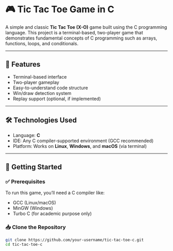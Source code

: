 # 🎮 Tic Tac Toe Game in C

A simple and classic **Tic Tac Toe (X-O)** game built using the C programming language. This project is a terminal-based, two-player game that demonstrates fundamental concepts of C programming such as arrays, functions, loops, and conditionals.

---

## 📌 Features

- Terminal-based interface
- Two-player gameplay
- Easy-to-understand code structure
- Win/draw detection system
- Replay support (optional, if implemented)

---

## 🛠️ Technologies Used

- Language: **C**
- IDE: Any C compiler-supported environment (GCC recommended)
- Platform: Works on **Linux**, **Windows**, and **macOS** (via terminal)

---

## 🚀 Getting Started

### ✅ Prerequisites

To run this game, you’ll need a C compiler like:

- GCC (Linux/macOS)
- MinGW (Windows)
- Turbo C (for academic purpose only)

### 📥 Clone the Repository

```bash
git clone https://github.com/your-username/tic-tac-toe-c.git
cd tic-tac-toe-c
